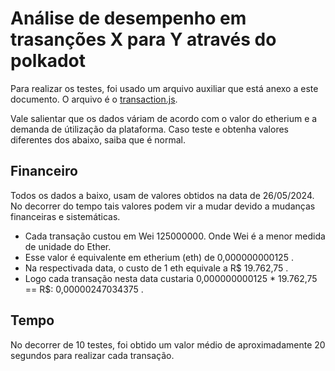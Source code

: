 # Análise de desempenho em trasanções X para Y através do polkadot

Para realizar os testes, foi usado um arquivo auxiliar que está anexo a este documento. O arquivo é o [transaction.js](transaction.js).

Vale salientar que os dados váriam de acordo com o valor do etherium e a demanda de útilização da plataforma. Caso teste e obtenha valores diferentes dos abaixo, saiba que é normal.

## Financeiro

Todos os dados a baixo, usam de valores obtidos na data de 26/05/2024. No decorrer do tempo tais valores podem vir a mudar devido a mudanças financeiras e sistemáticas.

- Cada transação custou em Wei 125000000. Onde Wei é a menor medida de unidade do Ether.
- Esse valor é equivalente em etherium (eth) de 0,000000000125 .
- Na respectivada data, o custo de 1 eth equivale a R$ 19.762,75 .
- Logo cada transação nesta data custaria 0,000000000125 * 19.762,75 == R$: 0,00000247034375 .

## Tempo

No decorrer de 10 testes, foi obtido um valor médio de aproximadamente 20 segundos para realizar cada transação.
